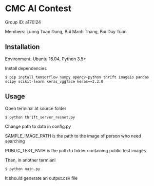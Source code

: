 # CMC AI Contest

Group ID: a170!24

Members: Luong Tuan Dung, Bui Manh Thang, Bui Duy Tuan

## Installation

Environment: Ubuntu 16.04, Python 3.5+

Install dependencies
```
$ pip install tensorflow numpy opencv-python thrift imageio pandas scipy scikit-learn keras_vggface keras==2.2.0
```

## Usage

Open terminal at source folder
```
$ python thrift_server_resnet.py
```

Change path to data in config.py

SAMPLE_IMAGE_PATH is the path to the image of person who need searching

PUBLIC_TEST_PATH is the path to folder containing public test images


Then, in another termianl
```
$ python main.py
```

It should generate an output.csv file
